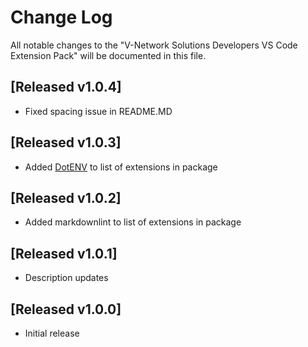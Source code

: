 # Change Log

All notable changes to the "V-Network Solutions Developers VS Code Extension Pack" will be documented in this file.

## [Released v1.0.4]

- Fixed spacing issue in README.MD

## [Released v1.0.3]

- Added [DotENV](https://marketplace.visualstudio.com/items?itemName=mikestead.dotenv) to list of extensions in package

## [Released v1.0.2]

- Added markdownlint to list of extensions in package

## [Released v1.0.1]

- Description updates

## [Released v1.0.0]

- Initial release

